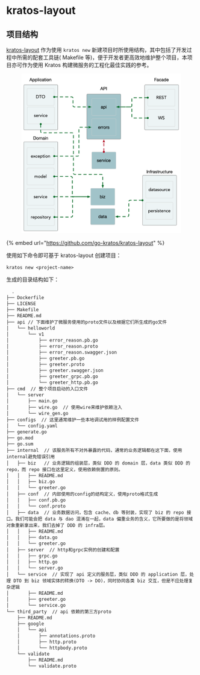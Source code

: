 # kratos-layout

## 项目结构

[kratos-layout](https://github.com/go-kratos/kratos-layout) 作为使用 `kratos new` 新建项目时所使用结构，其中包括了开发过程中所需的配套工具链( Makefile 等)，便于开发者更高效地维护整个项目，本项目亦可作为使用 Kratos 构建微服务的工程化最佳实践的参考。

<figure><img src="../../.gitbook/assets/image (1) (1) (3).png" alt=""><figcaption></figcaption></figure>

{% embed url="https://github.com/go-kratos/kratos-layout" %}

使用如下命令即可基于 kratos-layout 创建项目：

```shell
kratos new <project-name>
```

生成的目录结构如下：

```
  .
├── Dockerfile  
├── LICENSE
├── Makefile  
├── README.md
├── api // 下面维护了微服务使用的proto文件以及根据它们所生成的go文件
│   └── helloworld
│       └── v1
│           ├── error_reason.pb.go
│           ├── error_reason.proto
│           ├── error_reason.swagger.json
│           ├── greeter.pb.go
│           ├── greeter.proto
│           ├── greeter.swagger.json
│           ├── greeter_grpc.pb.go
│           └── greeter_http.pb.go
├── cmd  // 整个项目启动的入口文件
│   └── server
│       ├── main.go
│       ├── wire.go  // 使用wire来维护依赖注入
│       └── wire_gen.go
├── configs  // 这里通常维护一些本地调试用的样例配置文件
│   └── config.yaml
├── generate.go
├── go.mod
├── go.sum
├── internal  // 该服务所有不对外暴露的代码，通常的业务逻辑都在这下面，使用internal避免错误引用
│   ├── biz   // 业务逻辑的组装层，类似 DDD 的 domain 层，data 类似 DDD 的 repo，而 repo 接口在这里定义，使用依赖倒置的原则。
│   │   ├── README.md
│   │   ├── biz.go
│   │   └── greeter.go
│   ├── conf  // 内部使用的config的结构定义，使用proto格式生成
│   │   ├── conf.pb.go
│   │   └── conf.proto
│   ├── data  // 业务数据访问，包含 cache、db 等封装，实现了 biz 的 repo 接口。我们可能会把 data 与 dao 混淆在一起，data 偏重业务的含义，它所要做的是将领域对象重新拿出来，我们去掉了 DDD 的 infra层。
│   │   ├── README.md
│   │   ├── data.go
│   │   └── greeter.go
│   ├── server  // http和grpc实例的创建和配置
│   │   ├── grpc.go
│   │   ├── http.go
│   │   └── server.go
│   └── service  // 实现了 api 定义的服务层，类似 DDD 的 application 层，处理 DTO 到 biz 领域实体的转换(DTO -> DO)，同时协同各类 biz 交互，但是不应处理复杂逻辑
│       ├── README.md
│       ├── greeter.go
│       └── service.go
└── third_party  // api 依赖的第三方proto
    ├── README.md
    ├── google
    │   └── api
    │       ├── annotations.proto
    │       ├── http.proto
    │       └── httpbody.proto
    └── validate
        ├── README.md
        └── validate.proto
```



